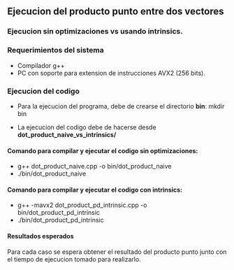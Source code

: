 ## Ejecucion del producto punto entre dos vectores

### Ejecucion sin optimizaciones vs usando intrinsics.

### Requerimientos del sistema
- Compilador g++ 
- PC con soporte para extension de instrucciones AVX2 (256 bits).

### Ejecucion del codigo

- Para la ejecucion del programa, debe de crearse el directorio **bin**: mkdir bin

- La ejecucion del codigo debe de hacerse desde **dot_product_naive_vs_intrinsics/**

#### Comando para compilar y ejecutar el codigo sin optimizaciones:
- g++ dot_product_naive.cpp -o bin/dot_product_naive
- ./bin/dot_product_naive
  
#### Comando para compilar y ejecutar el codigo con intrinsics:
- g++ -mavx2 dot_product_pd_intrinsic.cpp -o bin/dot_product_pd_intrinsic
- ./bin/dot_product_pd_intrinsic

#### Resultados esperados
Para cada caso se espera obtener el resultado del producto punto junto con el tiempo de ejecucion tomado para realizarlo.